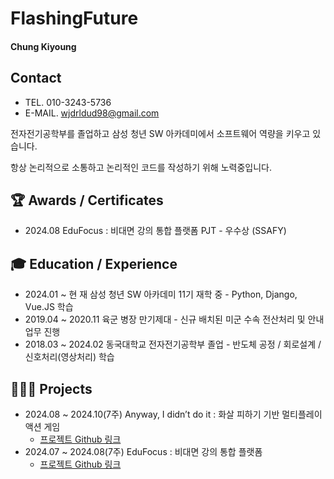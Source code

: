 # FlashingFuture
#### Chung Kiyoung
## Contact

- TEL.          010-3243-5736
- E-MAIL.    wjdrldud98@gmail.com

전자전기공학부를 졸업하고 삼성 청년 SW 아카데미에서 소프트웨어 역량을 키우고 있습니다.

항상 논리적으로 소통하고 논리적인 코드를 작성하기 위해 노력중입니다.

## 🏆 Awards / Certificates

- 2024.08     EduFocus : 비대면 강의 통합 플랫폼 PJT - 우수상 (SSAFY)

## 🎓 Education / Experience

- 2024.01 ~ 현     재    삼성 청년 SW 아카데미 11기 재학 중
                                  - Python, Django, Vue.JS 학습
- 2019.04 ~ 2020.11    육군 병장 만기제대
                                  - 신규 배치된 미군 수속 전산처리 및 안내 업무 진행
- 2018.03 ~ 2024.02    동국대학교 전자전기공학부 졸업
                                  - 반도체 공정 / 회로설계 / 신호처리(영상처리) 학습
    

## 👨🏻‍💻 Projects

- 2024.08 ~ 2024.10(7주)    Anyway, I didn’t do it : 화살 피하기 기반 멀티플레이 액션 게임
    - [프로젝트 Github 링크](https://github.com/FlashingFuture/Anyway-I-didn-t-do-it)
- 2024.07 ~ 2024.08(7주)    EduFocus : 비대면 강의 통합 플랫폼
    - [프로젝트 Github 링크](https://github.com/FlashingFuture/edufocus)
